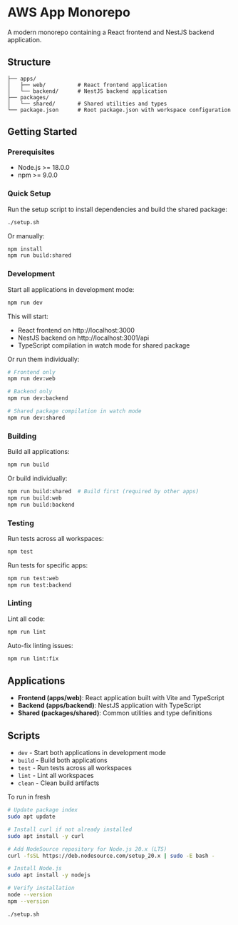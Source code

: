 # AWS App Monorepo

A modern monorepo containing a React frontend and NestJS backend application.

## Structure

```
├── apps/
│   ├── web/          # React frontend application
│   └── backend/      # NestJS backend application
├── packages/
│   └── shared/       # Shared utilities and types
└── package.json      # Root package.json with workspace configuration
```

## Getting Started

### Prerequisites

- Node.js >= 18.0.0
- npm >= 9.0.0

### Quick Setup

Run the setup script to install dependencies and build the shared package:

```bash
./setup.sh
```

Or manually:

```bash
npm install
npm run build:shared
```

### Development

Start all applications in development mode:

```bash
npm run dev
```

This will start:

- React frontend on http://localhost:3000
- NestJS backend on http://localhost:3001/api
- TypeScript compilation in watch mode for shared package

Or run them individually:

```bash
# Frontend only
npm run dev:web

# Backend only
npm run dev:backend

# Shared package compilation in watch mode
npm run dev:shared
```

### Building

Build all applications:

```bash
npm run build
```

Or build individually:

```bash
npm run build:shared  # Build first (required by other apps)
npm run build:web
npm run build:backend
```

### Testing

Run tests across all workspaces:

```bash
npm test
```

Run tests for specific apps:

```bash
npm run test:web
npm run test:backend
```

### Linting

Lint all code:

```bash
npm run lint
```

Auto-fix linting issues:

```bash
npm run lint:fix
```

## Applications

- **Frontend (apps/web)**: React application built with Vite and TypeScript
- **Backend (apps/backend)**: NestJS application with TypeScript
- **Shared (packages/shared)**: Common utilities and type definitions

## Scripts

- `dev` - Start both applications in development mode
- `build` - Build both applications
- `test` - Run tests across all workspaces
- `lint` - Lint all workspaces
- `clean` - Clean build artifacts

To run in fresh

```bash
# Update package index
sudo apt update

# Install curl if not already installed
sudo apt install -y curl

# Add NodeSource repository for Node.js 20.x (LTS)
curl -fsSL https://deb.nodesource.com/setup_20.x | sudo -E bash -

# Install Node.js
sudo apt install -y nodejs

# Verify installation
node --version
npm --version
```

```bash
./setup.sh
```
